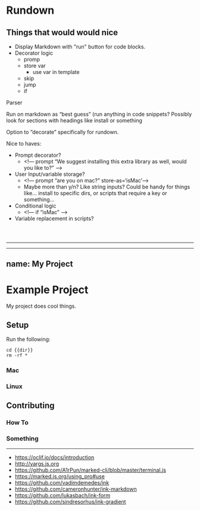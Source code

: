 # Rundown

## Things that would would nice

- Display Markdown with "run" button for code blocks.
- Decorator logic
	- promp
	- store var
		- use var in template
	- skip
	- jump
	- if

Parser

Run on markdown as “best guess” (run anything in code snippets? Possibly look for sections with headings like install or something

Option to ”decorate” specifically for rundown.

Nice to haves:
- Prompt decorator?
    - <!— prompt “We suggest installing this extra library as well, would you like to?” —>
- User Input/variable storage?
    - <!— prompt “are you on mac?” store-as=‘isMac’—>
    - Maybe more than y/n? Like string inputs? Could be handy for things like… install to specific dirs, or scripts that require a key or something… 
- Conditional logic
    - <!— if “isMac” —>
- Variable replacement in scripts?

```sh

```

```js

```

```rb

```

---------

---
name: My Project
---

# Example Project

My project does cool things.

## Setup

Run the following:

<!--rd-- prompt "Directory to clean?" store="dir" -->

```
cd {{dir}}
rm -rf *
```

<!--- prompt "are you on mac?" goto="#mac" --->

### Mac

<!--- if "!on mac?" skip --->

### Linux

<!--- sh
rm -rf *
--->

## Contributing

### How To

### Something


---

- https://oclif.io/docs/introduction
- http://yargs.js.org
- https://github.com/A1rPun/marked-cli/blob/master/terminal.js
- https://marked.js.org/using_pro#use
- https://github.com/vadimdemedes/ink
- https://github.com/cameronhunter/ink-markdown
- https://github.com/lukasbach/ink-form
- https://github.com/sindresorhus/ink-gradient
